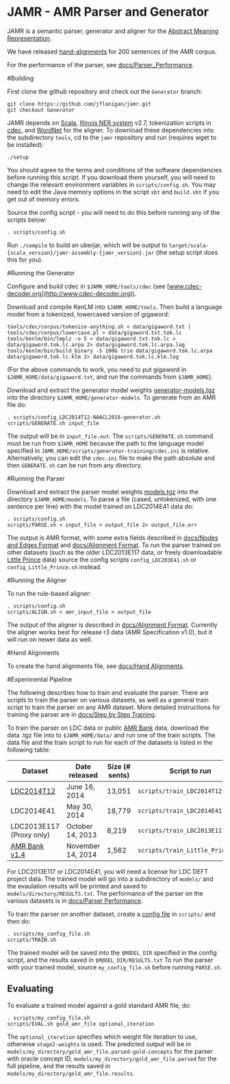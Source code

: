 JAMR - AMR Parser and Generator
=================

JAMR is a semantic parser, generator and aligner for the [Abstract Meaning Representation](http://amr.isi.edu/). 

We have released [hand-alignments](docs/Hand_Alignments.md) for 200 sentences of the AMR corpus.

For the performance of the parser, see [docs/Parser_Performance](docs/Parser_Performance.md).

#Building

First clone the github repository and check out the `Generator` branch:

    git clone https://github.com/jflanigan/jamr.git
    git checkout Generator

JAMR depends on [Scala](http://www.scala-lang.org), [Illinois NER
system](http://cogcomp.cs.illinois.edu/page/download_view/NETagger) v2.7, tokenization scripts in
[cdec](https://github.com/redpony/cdec), and [WordNet](http://wordnetcode.princeton.edu/3.0/WordNet-3.0.tar.gz) for the
aligner. To download these dependencies into the subdirectory `tools`, cd to the `jamr` repository and run (requires
wget to be installed):

    ./setup

You should agree to the terms and conditions of the software dependencies before running this script.  If you download
them yourself, you will need to change the relevant environment variables in `scripts/config.sh`.  You may need to edit
the Java memory options in the script `sbt` and `build.sbt` if you get out of memory errors.

Source the config script - you will need to do this before running any of the scripts below:

    . scripts/config.sh

Run `./compile` to build an uberjar, which will be output to
`target/scala-{scala_version}/jamr-assembly-{jamr_version}.jar` (the setup script does this for you).

#Running the Generator

Configure and build cdec in `$JAMR_HOME/tools/cdec` (see [www.cdec-decoder.org](http://www.cdec-decoder.org)).

Download and compile KenLM into `$JAMR_HOME/tools`.  Then build a language model from a tokenized, lowercased version of gigaword:

    tools/cdec/corpus/tokenize-anything.sh < data/gigaword.txt | tools/cdec/corpus/lowercase.pl > data/gigaword.txt.tok.lc
    tools/kenlm/bin/lmplz -o 5 < data/gigaword.txt.tok.lc > data/gigaword.tok.lc.arpa 2> data/gigaword.tok.lc.arpa.log
    tools/kenlm/bin/build_binary -S 100G trie data/gigaword.tok.lc.arpa data/gigaword.tok.lc.klm 2> data/gigaword.tok.lc.klm.log
    
(For the above commands to work, you need to put gigaword in `$JAMR_HOME/data/gigaword.txt`, and run the commands from
`$JAMR_HOME`).

Download and extract the generator model weights
[generator-models.tgz](http://cs.cmu.edu/~jmflanig/generator-models.tgz) into the directory
`$JAMR_HOME/generator-models`.  To generate from an AMR file do:

    . scripts/config_LDC2014T12-NAACL2016-generator.sh
    scripts/GENERATE.sh input_file

The output will be in `input_file.out`.  The `scripts/GENERATE.sh` command must be run from `$JAMR_HOME` because the
path to the language model specified in `JAMR_HOME/scripts/generator-training/cdec.ini` is relative.  Alternatively, you
can edit the `cdec.ini` file to make the path absolute and then `GENERATE.sh` can be run from any directory.

#Running the Parser

Download and extract the parser model weights [models.tgz](http://cs.cmu.edu/~jmflanig/models.tgz) into the directory
`$JAMR_HOME/models`.  To parse a file (cased, untokenized, with one sentence per line) with the model trained on
LDC2014E41 data do:

    . scripts/config.sh
    scripts/PARSE.sh < input_file > output_file 2> output_file.err

The output is AMR format, with some extra fields described in [docs/Nodes and Edges
Format](docs/Nodes_and_Edges_Format.md) and [docs/Alignment Format](docs/Alignment_Format.md). To run the parser trained
on other datasets (such as the older LDC2013E117 data, or freely downloadable [Little
Prince](http://amr.isi.edu/download.html) data) source the config scripts `config_LDC203E41.sh`
or `config_Little_Prince.sh` instead.

#Running the Aligner

To run the rule-based aligner:

    . scripts/config.sh
    scripts/ALIGN.sh < amr_input_file > output_file

The output of the aligner is described in [docs/Alignment Format](docs/Alignment_Format.md).  Currently the aligner
works best for release r3 data (AMR Specification v1.0), but it will run on newer data as well.

#Hand Alignments

To create the hand alignments file, see [docs/Hand Alignments](docs/Hand_Alignments.md).

#Experimental Pipeline

The following describes how to train and evaluate the parser.  There are scripts to train the parser on various
datasets, as well as a general train script to train the parser on any AMR dataset.  More detailed instructions for
training the parser are in [docs/Step by Step Training](docs/Step_by_Step_Training.md).

To train the parser on LDC data or public [AMR Bank](http://amr.isi.edu/download.html) data, download the data .tgz file
into to `$JAMR_HOME/data/` and run one of the train scripts.  The data file and the train script to run for each of the datasets
is listed in the following table:

| Dataset | Date released | Size (# sents) | Script to run   | File to move to `data/` |
| --- | ---- | ---- | ---- | --- |
| [LDC2014T12](https://catalog.ldc.upenn.edu/LDC2014T12) | June 16, 2014 | 13,051 | `scripts/train_LDC2014T12.sh`    | `amr_anno_1.0_LDC2014T12.tgz` |
| LDC2014E41 | May 30, 2014 | 18,779 | `scripts/train_LDC2014E41.sh`    | `LDC2014E41_DEFT_Phase_1_AMR_Annotation_R4.tgz`  |
| LDC2013E117 (Proxy only) | October 14, 2013 | 8,219 | `scripts/train_LDC2013E117.sh` | `LDC2013E117.tgz` |
| [AMR Bank v1.4](http://amr.isi.edu/download.html) | November 14, 2014 | 1,562 | `scripts/train_Little_Prince.sh` | (automatically downloaded)   |

For LDC2013E117 or LDC2014E41, you will need a license for LDC DEFT project data. The trained model will go into a subdirectory of `models/` and the evaulation results will be printed and saved to
`models/directory/RESULTS.txt`.  The performance of the parser on the various datasets is in [docs/Parser
Performance](docs/Parser_Performance.md).

To train the parser on another dataset, create a [config file](docs/Config_File.md) in `scripts/` and
then do:

    . scripts/my_config_file.sh
    scripts/TRAIN.sh

The trained model will be saved into the `$MODEL_DIR` specified in the config script, and the results saved in
`$MODEL_DIR/RESULTS.txt` To run the parser with your trained model, source `my_config_file.sh` before running
`PARSE.sh`.

## Evaluating

To evaluate a trained model against a gold standard AMR file, do:

    . scripts/my_config_file.sh
    scripts/EVAL.sh gold_amr_file optional_iteration

The `optional_iteration` specifies which weight file iteration to use, otherwise `stage2-weights` is used. The predicted
output will be in `models/my_directory/gold_amr_file.parsed-gold-concepts` for the parser with oracle concept ID,
`models/my_directory/gold_amr_file.parsed` for the full pipeline, and the results saved in
`models/my_directory/gold_amr_file.results`.

